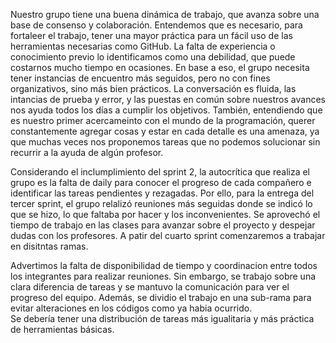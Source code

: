 Nuestro grupo tiene una buena dinámica de trabajo, que avanza sobre una base de consenso y colaboración. Entendemos que es necesario, para fortaleer el trabajo, tener una mayor práctica para un fácil uso de las herramientas necesarias como GitHub. 
La falta de experiencia o conocimiento previo lo identificamos como una debilidad, que puede costarnos mucho tiempo en ocasiones. En base a eso, el grupo necesita tener instancias de encuentro más seguidos, pero no con fines organizativos, sino más bien prácticos. 
La conversación es fluida, las intancias de prueba y error, y las puestas en común sobre nuestros avances nos ayuda todos los días a cumplir los objetivos. 
También, entendiendo que es nuestro primer acercameinto con el mundo de la programación, querer constantemente agregar cosas y estar en cada detalle es una amenaza, ya que muchas veces nos proponemos tareas que no podemos solucionar sin recurrir a la ayuda de algún profesor.

   <!--  Tercer Sprint -->
Considerando el inclumplimiento del sprint 2, la autocrítica que realiza el grupo es la falta de daily para conocer el progreso de cada compañero e identificar las tareas pendientes y rezagadas. 
Por ello, para la entrega del tercer sprint, el grupo relalizó reuniones más seguidas donde se indicó lo que se hizo, lo que faltaba por hacer y los inconvenientes.
Se aprovechó el tiempo de trabajo en las clases para avanzar sobre el proyecto y despejar dudas con los profesores.
A patir del cuarto sprint comenzaremos a trabajar en disitntas ramas. 

<!-- Cuarto Sprint -->
Advertimos la falta de disponibilidad de tiempo y coordinacion entre todos los integrantes para realizar reuniones. Sin embargo, se trabajo sobre una clara diferencia de tareas y se mantuvo la comunicación para ver el progreso del equipo. Además, se dividio el trabajo en una sub-rama para evitar alteraciones en los códigos como ya habia ocurrido.  
Se debería tener una distribución de tareas más igualitaria y más práctica de herramientas básicas. 